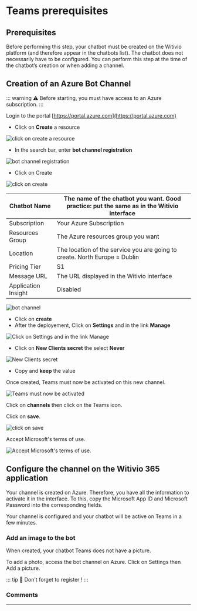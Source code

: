 # Teams prerequisites

## Prerequisites

Before performing this step, your chatbot must be created on the Witivio platform (and therefore appear in the chatbots list). The chatbot does not necessarily have to be configured. You can perform this step at the time of the chatbot’s creation or when adding a channel.

## Creation of an Azure Bot Channel

::: warning ⚠️
Before starting, you must have access to an Azure subscription.
:::

Login to the portal [https://portal.azure.com](https://portal.azure.com)

* Click on <strong>Create</strong> a resource

<div class="image_center">
  <img :src="$withBase('/assets/img/en/build_your_chatbot/prerequisite1.png')" alt="click on create a resource">
</div>


* In the search bar, enter <strong>bot channel registration</strong>

<div class="image_center">
  <img :src="$withBase('/assets/img/en/build_your_chatbot/prerequisite2.png')" alt="bot channel registration">
</div>


* Click on Create

<div class="image_center">
  <img :src="$withBase('/assets/img/en/build_your_chatbot/prerequisite3.png')" alt="click on create">
</div>


| Chatbot Name        | The name of the chatbot you want. Good practice: put the same as in the Witivio interface |
|---------------------|-------------------------------------------------------------------------------------------|
| Subscription        | Your Azure Subscription                                                                   |
| Resources Group     | The Azure resources group you want                                                        |
| Location            | The location of the service you are going to create. North Europe = Dublin                |
| Pricing Tier        | S1                                                                                        |
| Message URL         | The URL displayed in the Witivio interface                                                |
| Application Insight | Disabled                                                                                  |

<div class="image_center">
  <img :src="$withBase('/assets/img/en/build_your_chatbot/prerequisite4.png')" alt="bot channel">
</div>


* Click on <strong>create</strong>
* After the deployement, Click on <strong>Settings</strong> and in the link <strong>Manage</strong>

<div class="image_center">
  <img :src="$withBase('/assets/img/en/build_your_chatbot/prerequisite5.png')" alt="Click on Settings and in the link Manage">
</div>


* Click on <strong>New Clients secret</strong> the select <strong>Never</strong>

<div class="image_center">
  <img :src="$withBase('/assets/img/en/build_your_chatbot/prerequisite6.png')" alt="New Clients secret">
</div>


* Copy and <strong>keep</strong> the value

Once created, Teams must now be activated on this new channel.

<div class="image_center">
  <img :src="$withBase('/assets/img/en/build_your_chatbot/prerequisite7.png')" alt="Teams must now be activated">
</div>


Click on <strong>channels</strong> then click on the Teams icon.

Click on <strong>save</strong>.

<div class="image_center">
  <img :src="$withBase('/assets/img/en/build_your_chatbot/prerequisite8.png')" alt="click on save">
</div>


Accept Microsoft's terms of use.

<div class="image_center">
  <img :src="$withBase('/assets/img/en/build_your_chatbot/prerequisite9.png')" alt="Accept Microsoft's terms of use.">
</div>


## Configure the channel on the Witivio 365 application

Your channel is created on Azure. Therefore, you have all the information to activate it in the interface. To this, copy the Microsoft App ID and Microsoft Password into the corresponding fields.

Your channel is configured and your chatbot will be active on Teams in a few minutes.

### Add an image to the bot

When created, your chatbot Teams does not have a picture.

To add a photo, access the bot channel on Azure. Click on Settings then Add a picture.

::: tip 💾
Don't forget to register !
:::


### Comments
---

<Commentaire />
